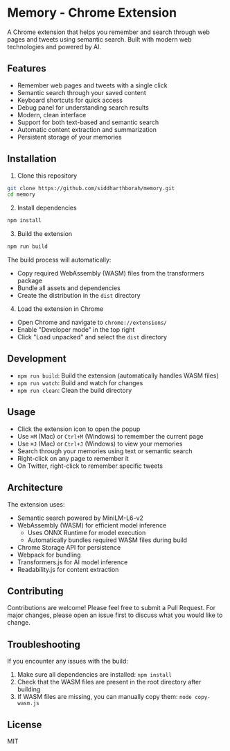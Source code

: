 # Memory - Chrome Extension

A Chrome extension that helps you remember and search through web pages and tweets using semantic search. Built with modern web technologies and powered by AI.

## Features

- Remember web pages and tweets with a single click
- Semantic search through your saved content
- Keyboard shortcuts for quick access
- Debug panel for understanding search results
- Modern, clean interface
- Support for both text-based and semantic search
- Automatic content extraction and summarization
- Persistent storage of your memories

## Installation

1. Clone this repository
```bash
git clone https://github.com/siddharthborah/memory.git
cd memory
```

2. Install dependencies
```bash
npm install
```

3. Build the extension
```bash
npm run build
```
The build process will automatically:
- Copy required WebAssembly (WASM) files from the transformers package
- Bundle all assets and dependencies
- Create the distribution in the `dist` directory

4. Load the extension in Chrome
- Open Chrome and navigate to `chrome://extensions/`
- Enable "Developer mode" in the top right
- Click "Load unpacked" and select the `dist` directory

## Development

- `npm run build`: Build the extension (automatically handles WASM files)
- `npm run watch`: Build and watch for changes
- `npm run clean`: Clean the build directory

## Usage

- Click the extension icon to open the popup
- Use `⌘M` (Mac) or `Ctrl+M` (Windows) to remember the current page
- Use `⌘J` (Mac) or `Ctrl+J` (Windows) to view your memories
- Search through your memories using text or semantic search
- Right-click on any page to remember it
- On Twitter, right-click to remember specific tweets

## Architecture

The extension uses:
- Semantic search powered by MiniLM-L6-v2
- WebAssembly (WASM) for efficient model inference
  - Uses ONNX Runtime for model execution
  - Automatically bundles required WASM files during build
- Chrome Storage API for persistence
- Webpack for bundling
- Transformers.js for AI model inference
- Readability.js for content extraction

## Contributing

Contributions are welcome! Please feel free to submit a Pull Request. For major changes, please open an issue first to discuss what you would like to change.

## Troubleshooting

If you encounter any issues with the build:
1. Make sure all dependencies are installed: `npm install`
2. Check that the WASM files are present in the root directory after building
3. If WASM files are missing, you can manually copy them: `node copy-wasm.js`

## License

MIT 